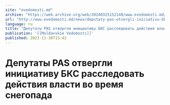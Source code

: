 ```yaml
---
site: "evedomosti.md"
archive: "https://web.archive.org/web/20240325152148/www.evedomosti.md/news/deputaty-pas-otvergli-iniciativu-bks-rassledovat-dejstviya-v"
url: "http://www.evedomosti.md/news/deputaty-pas-otvergli-iniciativu-bks-rassledovat-dejstviya-v"
language: ru
title: "Депутаты PAS отвергли инициативу БКС расследовать действия власти во время снегопада"
publication: '[[Moldavskie Vedomosti]]'
published: 2023-11-30T15:42
---
```


# Депутаты PAS отвергли инициативу БКС расследовать действия власти во время снегопада

